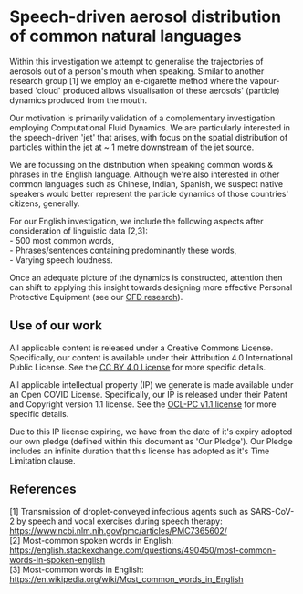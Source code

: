 # Speech-driven aerosol distribution of common natural languages
Within this investigation we attempt to generalise the trajectories of aerosols out of a person's mouth when speaking. Similar to another research group [1] we employ an e-cigarette method where the vapour-based 'cloud' produced allows visualisation of these aerosols' (particle) dynamics produced from the mouth.

Our motivation is primarily validation of a complementary investigation employing Computational Fluid Dynamics. We are particularly interested in the speech-driven 'jet' that arises, with focus on the spatial distribution of particles within the jet at ~ 1 metre downstream of the jet source.

We are focussing on the distribution when speaking common words & phrases in the English language. Although we're also interested in other common languages such as Chinese, Indian, Spanish, we suspect native speakers would better represent the particle dynamics of those countries' citizens, generally. 

For our English investigation, we include the following aspects after consideration of linguistic data [2,3]:  
	- 500 most common words,  
	- Phrases/sentences containing predominantly these words,  
	- Varying speech loudness.  

Once an adequate picture of the dynamics is constructed, attention then can shift to applying this insight towards designing more effective Personal Protective Equipment (see our [CFD research](https://github.com/TessellateDataScience/faceShieldOptimisations)).

## Use of our work
All applicable content is released under a Creative Commons License. Specifically, our content is available under their Attribution 4.0 International Public License. See the [CC BY 4.0 License](https://creativecommons.org/licenses/by/4.0/) for more specific details.

All applicable intellectual property (IP) we generate is made available under an Open COVID License. Specifically, our IP is released under their Patent and Copyright version 1.1 license. See the [OCL-PC v1.1 license](https://opencovidpledge.org/v1-1-ocl-pc/) for more specific details.

Due to this IP license expiring, we have from the date of it's expiry adopted our own pledge (defined within this document as 'Our Pledge'). Our Pledge includes an infinite duration that this license has adopted as it's Time Limitation clause. 

## References
[1] Transmission of droplet-conveyed infectious agents such as SARS-CoV-2 by speech and vocal exercises during speech therapy: https://www.ncbi.nlm.nih.gov/pmc/articles/PMC7365602/  
[2] Most-common spoken words in English: https://english.stackexchange.com/questions/490450/most-common-words-in-spoken-english  
[3] Most-common words in English: https://en.wikipedia.org/wiki/Most_common_words_in_English  
